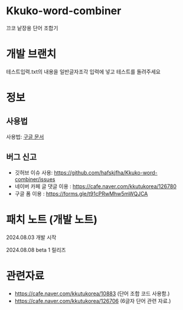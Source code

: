 # Kkuko-word-combiner
끄코 낱장용 단어 조합기

# 개발 브랜치
테스트입력.txt의 내용을 일반글자조각 입력에 넣고 테스트를 돌려주세요

# 정보
## 사용법
사용법: [구글 문서](https://docs.google.com/document/d/1wlX4TaC4Y_b-Dnjjy5uXc0GwWpFy7GGE2EWwAAeLcSE)
<br>

## 버그 신고
+ 깃허브 이슈 사용: https://github.com/hafskjfha/Kkuko-word-combiner/issues
+ 네이버 카페 글 댓글 이용 : https://cafe.naver.com/kkutukorea/126780
+ 구글 폼 이용 : https://forms.gle/t91cPRwMhw5mWQJCA

# 패치 노트 (개발 노트)

2024.08.03 개발 시작

2024.08.08 beta 1 릴리즈


# 관련자료
- https://cafe.naver.com/kkutukorea/10883 (단어 조합 코드 사용함.)<br>
- https://cafe.naver.com/kkutukorea/126706 (6글자 단어 관련 자료.)<br>


